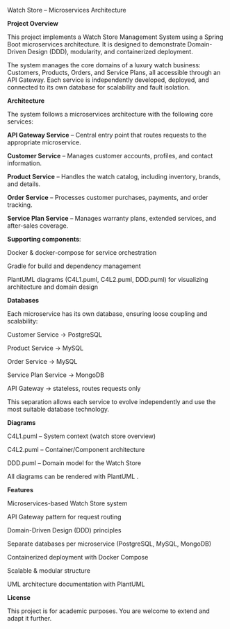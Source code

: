 Watch Store – Microservices Architecture

**Project Overview**

This project implements a Watch Store Management System using a Spring Boot microservices architecture. It is designed to demonstrate Domain-Driven Design (DDD), modularity, and containerized deployment.

The system manages the core domains of a luxury watch business: Customers, Products, Orders, and Service Plans, all accessible through an API Gateway. Each service is independently developed, deployed, and connected to its own database for scalability and fault isolation.
 
**Architecture**

The system follows a microservices architecture with the following core services:

**API Gateway Service** – Central entry point that routes requests to the appropriate microservice.

**Customer Service** – Manages customer accounts, profiles, and contact information.

**Product Service** – Handles the watch catalog, including inventory, brands, and details.

**Order Service** – Processes customer purchases, payments, and order tracking.

**Service Plan Service** – Manages warranty plans, extended services, and after-sales coverage.


**Supporting components**:

Docker & docker-compose for service orchestration

Gradle for build and dependency management

PlantUML diagrams (C4L1.puml, C4L2.puml, DDD.puml) for visualizing architecture and domain design

**Databases**

Each microservice has its own database, ensuring loose coupling and scalability:

Customer Service → PostgreSQL

Product Service → MySQL

Order Service → MySQL

Service Plan Service → MongoDB

API Gateway → stateless, routes requests only

This separation allows each service to evolve independently and use the most suitable database technology.


**Diagrams**

C4L1.puml – System context (watch store overview)

C4L2.puml – Container/Component architecture

DDD.puml – Domain model for the Watch Store

All diagrams can be rendered with PlantUML
.

**Features**

Microservices-based Watch Store system

API Gateway pattern for request routing

Domain-Driven Design (DDD) principles

Separate databases per microservice (PostgreSQL, MySQL, MongoDB)

Containerized deployment with Docker Compose

Scalable & modular structure

UML architecture documentation with PlantUML

**License**

This project is for academic purposes. You are welcome to extend and adapt it further.
